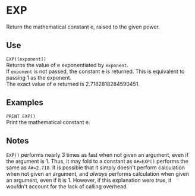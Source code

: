 # EXP #
Return the mathematical constant e, raised to the given power.

## Use ##
`EXP([exponent])`  
Returns the value of e exponentiated by `exponent`.  
If `exponent` is not passed, the constant e is returned.
This is equivalent to passing 1 as the exponent.  
The exact value of e returned is 2.7182818284590451.

## Examples ##
`PRINT EXP()`  
Print the mathematical constant e.

## Notes ##
`EXP()` performs nearly 3 times as fast when not given an argument, even if the argument is 1.
Thus, it may fold to a constant as `A#=EXP()` performs the same as `A#=2.718`.
It is possible that it simply doesn't perform calculation when not given an argument,
and *always* performs calculation when given an argument, even if it is 1.
However, if this explanation were true, it wouldn't account for the lack of calling overhead.
